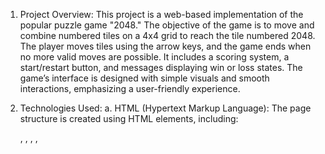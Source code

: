 1. Project Overview:
This project is a web-based implementation of the popular puzzle game "2048." The objective of the game is to move and combine numbered tiles on a 4x4 grid to reach the tile numbered 2048. The player moves tiles using the arrow keys, and the game ends when no more valid moves are possible. It includes a scoring system, a start/restart button, and messages displaying win or loss states. The game’s interface is designed with simple visuals and smooth interactions, emphasizing a user-friendly experience.

2. Technologies Used:
a. HTML (Hypertext Markup Language):
  The page structure is created using HTML elements, including:
    <!DOCTYPE>, <html>, <head>, <meta>, <title>, <link>, <script>, <body>, <header>, <main>, and <footer>.
    A <table> element is used to represent the 4x4 game grid.
    <button> elements for the "Start" and "Restart" functionality.
    <p> tags to display score and game status messages.
b. CSS (Cascading Style Sheets):
  The visual design and layout are handled using CSS, incorporating:
    Flexbox and Grid Layouts: For centering the game elements and structuring the 4x4 grid.
    Responsive Design: Ensuring the game layout adapts to different screen sizes and resolutions.
    Custom Styling for Tiles: Different colors for each numbered tile (e.g., 2, 4, 8, 16, etc.), background colors, and text styles are applied.
    Animations and Transitions: Smooth transitions for tile movements, hover effects for buttons, and fade-in/out effects for win/loss messages.
c. SASS (Syntactically Awesome Stylesheets):
  SASS is used to organize and enhance CSS styles:
    Nested Selectors: To apply styles for specific states (e.g., .field-cell--2, .field-cell--4).
    Variables and Mixins: Used to create reusable values (e.g., for tile colors and sizes).
d. JavaScript (ES6+):
  Event Listeners & DOM Manipulation: Handles interactions with the game board, including starting/restarting the game, moving tiles, and updating the score.
    Game State Management: Using a Game class to track game progress, score, and status.
    Game Logic: Functions like moveLeft(), moveRight(), moveUp(), and moveDown() to handle the movement and merging of tiles based on the arrow keys pressed by the user.
    Score Calculation: The game tracks the score based on tile merges and updates it dynamically.
    Keyboard Events: Players interact with the game using the arrow keys to control the movement of the tiles.
e. Mutation Observer:
  A MutationObserver is used to track changes in the game grid after each move. It observes the grid and triggers the game logic to check if a move is possible or if the game has ended.

3. Features:
Game Field (Grid):
  A 4x4 grid is dynamically populated with numbered tiles, each with its own color corresponding to its value (e.g., 2, 4, 8, 16, etc.).
  Tiles combine when moved into each other, and the grid is updated accordingly.

Score Display:
  The current score is displayed at the top of the page and is updated as tiles combine.

Start/Restart Button:
  The button toggles between "Start" and "Restart." When clicked, it initializes the game or resets it to start a new round.

Win and Lose Messages:
  Win: Displayed when the player reaches the 2048 tile.
  Lose: Displayed when no valid moves remain, indicating the game is over.
  Start Message: Displayed initially, prompting the user to start the game.

Tile Movement:
  Tiles can be moved and combined in four directions: left, right, up, and down, using the arrow keys.
  As the tiles move, their numbers and colors change according to the rules of the game.

Game Logic:
  The game keeps track of the state, moves, and score using the Game class, which encapsulates the logic of the game, including checking for valid moves, tile merging, and game over conditions.

Dynamic Tile Creation:
  When a move is made, new tiles are created and added to the grid. Their positions and values are dynamically updated.

4. User Interaction:
  Arrow Keys: Players move tiles using the arrow keys (ArrowLeft, ArrowRight, ArrowUp, ArrowDown).
  Start/Restart Button: The game can be started or restarted by clicking the button.
  Responsive Feedback: The game provides immediate feedback to the user, such as updating the score and displaying messages when the game is won or lost.

5. Game Flow:
  The user clicks "Start" to begin the game.
  The game grid initializes with two random tiles.
  The user moves the tiles using the arrow keys, merging matching tiles.
  The score updates as tiles combine.
  The game continues until the player reaches the 2048 tile (win) or there are no more valid moves (lose).
  The user can restart the game at any time by clicking the "Restart" button.

6. Link to preview: